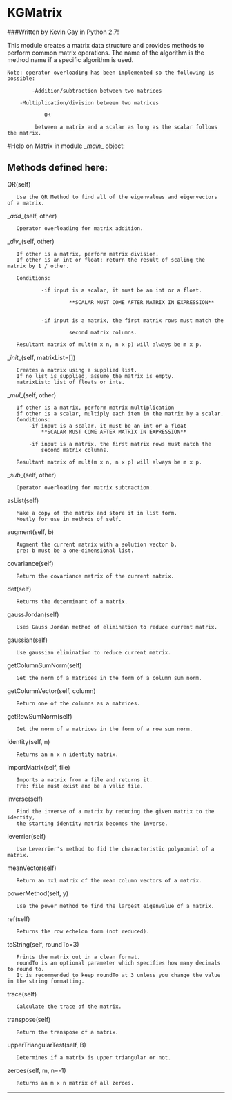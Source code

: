 # KGMatrix

###Written by Kevin Gay in Python 2.7!

This module creates a matrix data structure and provides methods to perform common matrix operations. The name of
the algorithm is the method name if a specific algorithm is used.

	Note: operator overloading has been implemented so the following is possible:

    	    -Addition/subtraction between two matrices
		
	    -Multiplication/division between two matrices
		
        	    OR
						
             between a matrix and a scalar as long as the scalar follows the matrix.
        
        
#Help on Matrix in module \__main__ object:

##   Methods defined here:
   
   QR(self)
   
       Use the QR Method to find all of the eigenvalues and eigenvectors of a matrix.
   
   \__add__(self, other)
   
       Operator overloading for matrix addition.
   
   \__div__(self, other)
   
       If other is a matrix, perform matrix division.
       If other is an int or float: return the result of scaling the matrix by 1 / other.
       
       Conditions:
 
               -if input is a scalar, it must be an int or a float.
 
                        **SCALAR MUST COME AFTER MATRIX IN EXPRESSION**
 
       
               -if input is a matrix, the first matrix rows must match the
 
                        second matrix columns.
                                
       Resultant matrix of mult(m x n, n x p) will always be m x p.
   
   \__init__(self, matrixList=[])
   
       Creates a matrix using a supplied list.
       If no list is supplied, assume the matrix is empty.
       matrixList: list of floats or ints.
   
   \__mul__(self, other)
   
       If other is a matrix, perform matrix multiplication
       if other is a scalar, multiply each item in the matrix by a scalar.
       Conditions:
           -if input is a scalar, it must be an int or a float
               **SCALAR MUST COME AFTER MATRIX IN EXPRESSION**
       
           -if input is a matrix, the first matrix rows must match the
               second matrix columns.
       
       Resultant matrix of mult(m x n, n x p) will always be m x p.
   
   \__sub__(self, other)
   
       Operator overloading for matrix subtraction.
   
   asList(self)
   
       Make a copy of the matrix and store it in list form.
       Mostly for use in methods of self.
   
   augment(self, b)
   
       Augment the current matrix with a solution vector b.
       pre: b must be a one-dimensional list.
   
   covariance(self)
   
       Return the covariance matrix of the current matrix.
   
   det(self)
   
       Returns the determinant of a matrix.
   
   gaussJordan(self)
   
       Uses Gauss Jordan method of elimination to reduce current matrix.
   
   gaussian(self)
   
       Use gaussian elimination to reduce current matrix.
   
   getColumnSumNorm(self)
   
       Get the norm of a matrices in the form of a column sum norm.
   
   getColumnVector(self, column)
   
       Return one of the columns as a matrices.
   
   getRowSumNorm(self)
   
       Get the norm of a matrices in the form of a row sum norm.
   
   identity(self, n)
   
       Returns an n x n identity matrix.
   
   importMatrix(self, file)
   
       Imports a matrix from a file and returns it.
       Pre: file must exist and be a valid file.
   
   inverse(self)
   
       Find the inverse of a matrix by reducing the given matrix to the identity,
       the starting identity matrix becomes the inverse.
   
   leverrier(self)
   
       Use Leverrier's method to fid the characteristic polynomial of a matrix.
   
   meanVector(self)
   
       Return an nx1 matrix of the mean column vectors of a matrix.
   
   powerMethod(self, y)
   
       Use the power method to find the largest eigenvalue of a matrix.
   
   ref(self)
   
       Returns the row echelon form (not reduced).
   
   toString(self, roundTo=3)
   
       Prints the matrix out in a clean format.
       roundTo is an optional parameter which specifies how many decimals to round to.
       It is recommended to keep roundTo at 3 unless you change the value in the string formatting.
   
   trace(self)
   
       Calculate the trace of the matrix.
   
   transpose(self)
   
       Return the transpose of a matrix.
   
   upperTriangularTest(self, B)
   
       Determines if a matrix is upper triangular or not.
   
   zeroes(self, m, n=-1)
   
       Returns an m x n matrix of all zeroes.
   
  ----------------------------------------------------------------------
